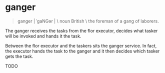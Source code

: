 
# ganger

> ganger | ˈɡaNGər | \ noun British \ the foreman of a gang of laborers.

The ganger receives the tasks from the flor executor, decides what
tasker will be invoked and hands it the task.

Between the flor executor and the taskers sits the ganger service. In fact, the executor hands the task to the ganger and it then decides which tasker gets the task.

TODO


